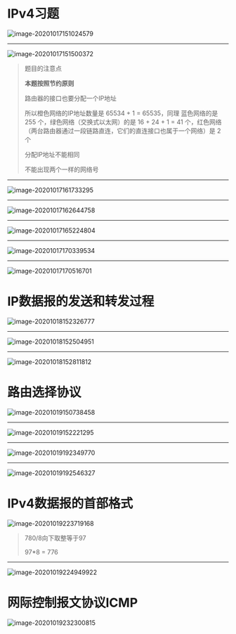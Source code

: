 # IPv4习题

![image-20201017151024579](计算机网络第4章习题课.assets/image-20201017151024579.webp)

------

![image-20201017151500372](计算机网络第4章习题课.assets/image-20201017151500372.webp)

> 题目的注意点
>
> **本题按照节约原则**
>
> 路由器的接口也要分配一个IP地址
>
> 所以橙色网络的IP地址数量是 65534 + 1 = 65535，同理 蓝色网络的是 255 个，绿色网络（交换式以太网）的是 16 + 24 + 1 = 41 个，红色网络（两台路由器通过一段链路直连，它们的直连接口也属于一个网络）是 2 个
>
> 分配IP地址不能相同
>
> 不能出现两个一样的网络号

------

![image-20201017161733295](计算机网络第4章习题课.assets/image-20201017161733295.webp)

------

![image-20201017162644758](计算机网络第4章习题课.assets/image-20201017162644758.webp)

------

![image-20201017165224804](计算机网络第4章习题课.assets/image-20201017165224804.webp)

------

![image-20201017170339534](计算机网络第4章习题课.assets/image-20201017170339534.webp)

------

![image-20201017170516701](计算机网络第4章习题课.assets/image-20201017170516701.webp)



# IP数据报的发送和转发过程

![image-20201018152326777](计算机网络第4章习题课.assets/image-20201018152326777.webp)

------

![image-20201018152504951](计算机网络第4章习题课.assets/image-20201018152504951.webp)

------

![image-20201018152811812](计算机网络第4章习题课.assets/image-20201018152811812.webp)



# 路由选择协议

![image-20201019150738458](计算机网络第4章习题课.assets/image-20201019150738458.webp)

------

![image-20201019152221295](计算机网络第4章习题课.assets/image-20201019152221295.webp)

------

![image-20201019192349770](计算机网络第4章习题课.assets/image-20201019192349770.webp)

------

![image-20201019192546327](计算机网络第4章习题课.assets/image-20201019192546327.webp)



# IPv4数据报的首部格式

![image-20201019223719168](计算机网络第4章习题课.assets/image-20201019223719168.webp)

> 780/8向下取整等于97
>
> 97*8 = 776

------

![image-20201019224949922](计算机网络第4章习题课.assets/image-20201019224949922.webp)



# 网际控制报文协议ICMP

![image-20201019232300815](计算机网络第4章习题课.assets/image-20201019232300815.webp)

